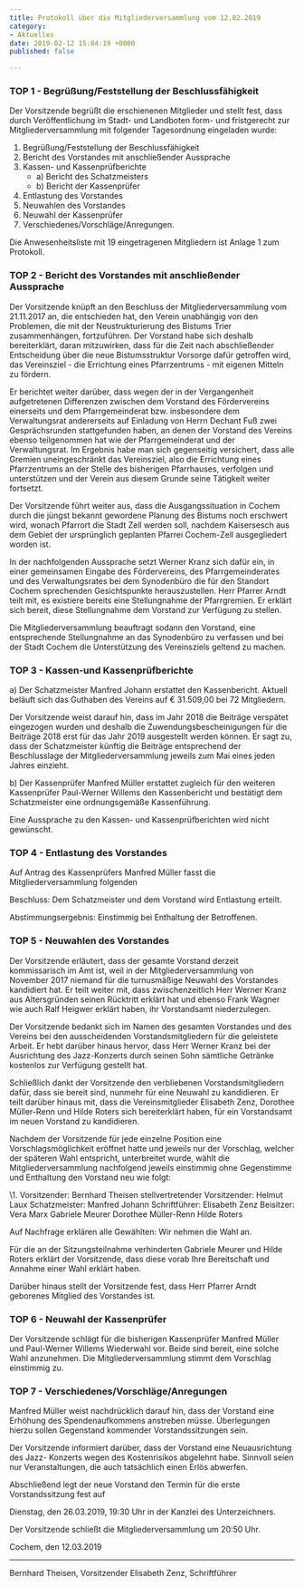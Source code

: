```yaml
---
title: Protokoll über die Mitgliederversammlung vom 12.02.2019
category:
- Aktuelles
date: 2019-02-12 15:04:19 +0000
published: false

---
```

### TOP 1 - Begrüßung/Feststellung der Beschlussfähigkeit

Der Vorsitzende begrüßt die erschienenen Mitglieder und stellt fest, dass durch Veröffentlichung im Stadt- und Landboten form- und fristgerecht zur Mitgliederversammlung mit folgender Tagesordnung eingeladen wurde:

1. Begrüßung/Feststellung der Beschlussfähigkeit
2. Bericht des Vorstandes mit anschließender Aussprache
3. Kassen- und Kassenprüfberichte
   * a) Bericht des Schatzmeisters
   * b) Bericht der Kassenprüfer
4. Entlastung des Vorstandes
5. Neuwahlen des Vorstandes
6. Neuwahl der Kassenprüfer
7. Verschiedenes/Vorschläge/Anregungen.

Die Anwesenheitsliste mit 19 eingetragenen Mitgliedern ist Anlage 1 zum Protokoll.

### TOP 2 - Bericht des Vorstandes mit anschließender Aussprache

Der Vorsitzende knüpft an den Beschluss der Mitgliederversammlung vom 21.11.2017 an, die entschieden hat, den Verein unabhängig von den Problemen, die mit der Neustrukturierung des Bistums Trier zusammenhängen, fortzuführen. Der Vorstand habe sich deshalb bereiterklärt, daran mitzuwirken, dass für die Zeit nach abschließender Entscheidung über die neue Bistumsstruktur Vorsorge dafür getroffen wird, das Vereinsziel - die Errichtung eines Pfarrzentrums - mit eigenen Mitteln zu fördern.

Er berichtet weiter darüber, dass wegen der in der Vergangenheit aufgetretenen Differenzen zwischen dem Vorstand des Fördervereins einerseits und dem Pfarrgemeinderat bzw. insbesondere dem Verwaltungsrat andererseits auf Einladung von Herrn Dechant Fuß zwei Gesprächsrunden stattgefunden haben, an denen der Vorstand des Vereins ebenso teilgenommen hat wie der Pfarrgemeinderat und der Verwaltungsrat. Im Ergebnis habe man sich gegenseitig versichert, dass alle Gremien uneingeschränkt das Vereinsziel, also die Errichtung eines Pfarrzentrums an der Stelle des bisherigen Pfarrhauses, verfolgen und unterstützen und der Verein aus diesem Grunde seine Tätigkeit weiter fortsetzt.

Der Vorsitzende führt weiter aus, dass die Ausgangssituation in Cochem durch die jüngst bekannt gewordene Planung des Bistums noch erschwert wird, wonach Pfarrort die Stadt Zell werden soll, nachdem Kaisersesch aus dem Gebiet der ursprünglich geplanten Pfarrei Cochem-Zell ausgegliedert worden ist.

In der nachfolgenden Aussprache setzt Werner Kranz sich dafür ein, in einer gemeinsamen Eingabe des Fördervereins, des Pfarrgemeinderates und des Verwaltungsrates bei dem Synodenbüro die für den Standort Cochem sprechenden Gesichtspunkte herauszustellen. Herr Pfarrer Arndt teilt mit, es existiere bereits eine Stellungnahme der Pfarrgremien. Er erklärt sich bereit, diese Stellungnahme dem Vorstand zur Verfügung zu stellen.

Die Mitgliederversammlung beauftragt sodann den Vorstand, eine entsprechende Stellungnahme an das Synodenbüro zu verfassen und bei der Stadt Cochem die Unterstützung des Vereinsziels geltend zu machen.

### TOP 3 - Kassen-und Kassenprüfberichte

a)
Der Schatzmeister Manfred Johann erstattet den Kassenbericht. Aktuell beläuft sich das Guthaben des Vereins auf € 31.509,00 bei 72 Mitgliedern.

Der Vorsitzende weist darauf hin, dass im Jahr 2018 die Beiträge verspätet eingezogen wurden und deshalb die Zuwendungsbescheinigungen für die Beiträge 2018 erst für das Jahr 2019 ausgestellt werden können. Er sagt zu, dass der Schatzmeister künftig die Beiträge entsprechend der Beschlusslage der Mitgliederversammlung jeweils zum Mai eines jeden Jahres einzieht.

b)
Der Kassenprüfer Manfred Müller erstattet zugleich für den weiteren Kassenprüfer Paul-Werner Willems den Kassenbericht und bestätigt dem Schatzmeister eine ordnungsgemäße Kassenführung.

Eine Aussprache zu den Kassen- und Kassenprüfberichten wird nicht gewünscht.

### TOP 4 - Entlastung des Vorstandes

Auf Antrag des Kassenprüfers Manfred Müller fasst die Mitgliederversammlung folgenden

Beschluss: 	Dem Schatzmeister und dem Vorstand wird Entlastung erteilt.

Abstimmungsergebnis: 	Einstimmig bei Enthaltung der Betroffenen.

### TOP 5 - Neuwahlen des Vorstandes

Der Vorsitzende erläutert, dass der gesamte Vorstand derzeit kommissarisch im Amt ist, weil in der Mitgliederversammlung von November 2017 niemand für die turnusmäßige Neuwahl des Vorstandes kandidiert hat. Er teilt weiter mit, dass zwischenzeitlich Herr Werner Kranz aus Altersgründen seinen Rücktritt erklärt hat und ebenso Frank Wagner wie auch Ralf Heigwer erklärt haben, ihr Vorstandsamt niederzulegen.

Der Vorsitzende bedankt sich im Namen des gesamten Vorstandes und des Vereins bei den ausscheidenden Vorstandsmitgliedern für die geleistete Arbeit. Er hebt darüber hinaus hervor, dass Herr Werner Kranz bei der Ausrichtung des Jazz-Konzerts durch seinen Sohn sämtliche Getränke kostenlos zur Verfügung gestellt hat.

Schließlich dankt der Vorsitzende den verbliebenen Vorstandsmitgliedern dafür, dass sie bereit sind, nunmehr für eine Neuwahl zu kandidieren. Er teilt darüber hinaus mit, dass die Vereinsmitglieder Elisabeth Zenz, Dorothee Müller-Renn und Hilde Roters sich bereiterklärt haben, für ein Vorstandsamt im neuen Vorstand zu kandidieren.

Nachdem der Vorsitzende für jede einzelne Position eine Vorschlagsmöglichkeit eröffnet hatte und jeweils nur der Vorschlag, welcher der späteren Wahl entspricht, unterbreitet wurde, wählt die Mitgliederversammlung nachfolgend jeweils einstimmig ohne Gegenstimme und Enthaltung den Vorstand neu wie folgt:

\\1. Vorsitzender: 	Bernhard Theisen
stellvertretender Vorsitzender: 	Helmut Laux
Schatzmeister: 	Manfred Johann
Schriftführer: 	Elisabeth Zenz
Beisitzer: 	
Vera Marx
Gabriele Meurer
Dorothee Müller-Renn
Hilde Roters

Auf Nachfrage erklären alle Gewählten: Wir nehmen die Wahl an.

Für die an der Sitzungsteilnahme verhinderten Gabriele Meurer und Hilde Roters erklärt der Vorsitzende, dass diese vorab Ihre Bereitschaft und Annahme einer Wahl erklärt haben.

Darüber hinaus stellt der Vorsitzende fest, dass Herr Pfarrer Arndt geborenes Mitglied des Vorstandes ist.

### TOP 6 - Neuwahl der Kassenprüfer

Der Vorsitzende schlägt für die bisherigen Kassenprüfer Manfred Müller und Paul-Werner Willems Wiederwahl vor. Beide sind bereit, eine solche Wahl anzunehmen. Die Mitgliederversammlung stimmt dem Vorschlag einstimmig zu.

### TOP 7 - Verschiedenes/Vorschläge/Anregungen

Manfred Müller weist nachdrücklich darauf hin, dass der Vorstand eine Erhöhung des Spendenaufkommens anstreben müsse. Überlegungen hierzu sollen Gegenstand kommender Vorstandssitzungen sein.

Der Vorsitzende informiert darüber, dass der Vorstand eine Neuausrichtung des Jazz- Konzerts wegen des Kostenrisikos abgelehnt habe. Sinnvoll seien nur Veranstaltungen, die auch tatsächlich einen Erlös abwerfen.

Abschließend legt der neue Vorstand den Termin für die erste Vorstandssitzung fest auf

Dienstag, den 26.03.2019, 19:30 Uhr in der Kanzlei des Unterzeichners.

Der Vorsitzende schließt die Mitgliederversammlung um 20:50 Uhr.

Cochem, den 12.03.2019

***

Bernhard Theisen, Vorsitzender				  Elisabeth Zenz, Schriftführer